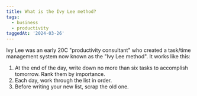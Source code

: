 ```yaml
---
title: What is the Ivy Lee method?
tags:
  - business
  - productivity
taggedAt: '2024-03-26'
---
```


Ivy Lee was an early 20C "productivity consultant" who created a task/time management system now known as the "Ivy Lee method". It works like this:

1. At the end of the day, write down no more than six tasks to accomplish tomorrow. Rank them by importance.
1. Each day, work through the list in order.
1. Before writing your new list, scrap the old one.
